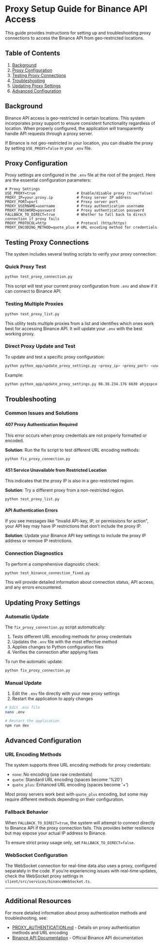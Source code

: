 # Proxy Setup Guide for Binance API Access

This guide provides instructions for setting up and troubleshooting proxy connections to access the Binance API from geo-restricted locations.

## Table of Contents

1. [Background](#background)
2. [Proxy Configuration](#proxy-configuration)
3. [Testing Proxy Connections](#testing-proxy-connections)
4. [Troubleshooting](#troubleshooting)
5. [Updating Proxy Settings](#updating-proxy-settings)
6. [Advanced Configuration](#advanced-configuration)

## Background

Binance API access is geo-restricted in certain locations. This system incorporates proxy support to ensure consistent functionality regardless of location. When properly configured, the application will transparently handle API requests through a proxy server.

If Binance is not geo-restricted in your location, you can disable the proxy by setting `USE_PROXY=false` in your `.env` file.

## Proxy Configuration

Proxy settings are configured in the `.env` file at the root of the project. Here are the essential configuration parameters:

```
# Proxy Settings
USE_PROXY=true                   # Enable/disable proxy (true/false)
PROXY_IP=your.proxy.ip           # Proxy server IP address
PROXY_PORT=port                  # Proxy server port
PROXY_USERNAME=username          # Proxy authentication username
PROXY_PASSWORD=password          # Proxy authentication password
FALLBACK_TO_DIRECT=true          # Whether to fall back to direct connection if proxy fails
PROXY_PROTOCOL=http              # Protocol (http/https)
PROXY_ENCODING_METHOD=quote_plus # URL encoding method for credentials
```

## Testing Proxy Connections

The system includes several testing scripts to verify your proxy connection:

### Quick Proxy Test

```bash
python test_proxy_connection.py
```

This script will test your current proxy configuration from `.env` and show if it can connect to Binance API.

### Testing Multiple Proxies

```bash
python test_proxy_list.py
```

This utility tests multiple proxies from a list and identifies which ones work best for accessing Binance API. It will update your `.env` with the best working proxy.

### Direct Proxy Update and Test

To update and test a specific proxy configuration:

```bash
python python_app/update_proxy_settings.py <proxy_ip> <proxy_port> <username> <password>
```

Example:
```bash
python python_app/update_proxy_settings.py 86.38.234.176 6630 ahjqspco dzx3r1prpz9k
```

## Troubleshooting

### Common Issues and Solutions

#### 407 Proxy Authentication Required

This error occurs when proxy credentials are not properly formatted or encoded.

**Solution**: Run the fix script to test different URL encoding methods:

```bash
python fix_proxy_connection.py
```

#### 451 Service Unavailable from Restricted Location

This indicates that the proxy IP is also in a geo-restricted region.

**Solution**: Try a different proxy from a non-restricted region.

```bash
python test_proxy_list.py
```

#### API Authentication Errors

If you see messages like "Invalid API-key, IP, or permissions for action", your API key may have IP restrictions that don't include the proxy IP.

**Solution**: Update your Binance API key settings to include the proxy IP address or remove IP restrictions.

### Connection Diagnostics

To perform a comprehensive diagnostic check:

```bash
python test_binance_connection_fixed.py
```

This will provide detailed information about connection status, API access, and any errors encountered.

## Updating Proxy Settings

### Automatic Update

The `fix_proxy_connection.py` script automatically:

1. Tests different URL encoding methods for proxy credentials
2. Updates the `.env` file with the most effective method
3. Applies changes to Python configuration files
4. Verifies the connection after applying fixes

To run the automatic update:

```bash
python fix_proxy_connection.py
```

### Manual Update

1. Edit the `.env` file directly with your new proxy settings
2. Restart the application to apply changes

```bash
# Edit .env file
nano .env

# Restart the application
npm run dev
```

## Advanced Configuration

### URL Encoding Methods

The system supports three URL encoding methods for proxy credentials:

- `none`: No encoding (use raw credentials)
- `quote`: Standard URL encoding (spaces become '%20')
- `quote_plus`: Enhanced URL encoding (spaces become '+')

Most proxy servers work best with `quote_plus` encoding, but some may require different methods depending on their configuration.

### Fallback Behavior

When `FALLBACK_TO_DIRECT=true`, the system will attempt to connect directly to Binance API if the proxy connection fails. This provides better resilience but may expose your actual IP address to Binance.

To ensure strict proxy usage only, set `FALLBACK_TO_DIRECT=false`.

### WebSocket Configuration

The WebSocket connection for real-time data also uses a proxy, configured separately in the code. If you're experiencing issues with real-time updates, check the WebSocket proxy settings in `client/src/services/binanceWebSocket.ts`.

---

## Additional Resources

For more detailed information about proxy authentication methods and troubleshooting, see:

- [PROXY_AUTHENTICATION.md](./PROXY_AUTHENTICATION.md) - Details on proxy authentication methods and URL encoding
- [Binance API Documentation](https://binance-docs.github.io/apidocs/spot/en/) - Official Binance API documentation